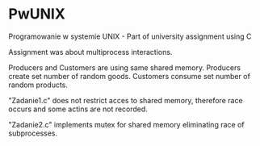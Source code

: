 # PwUNIX
Programowanie w systemie UNIX - Part of university assignment using C

Assignment was about multiprocess interactions. 

Producers and Customers are using same shared memory. Producers create set number of random goods. Customers consume set number of random products. 

"Zadanie1.c" does not restrict acces to shared memory, therefore race occurs and some actins are not recorded.

"Zadanie2.c" implements mutex for shared memory eliminating race of subprocesses.
